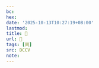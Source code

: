 ```yaml
---
bc:
hex:
date: '2025-10-13T10:27:19+08:00'
lastmod:
title: 􁍂
url: 􁍂
tags: [罔]
src: DCCV
note:
---
```

